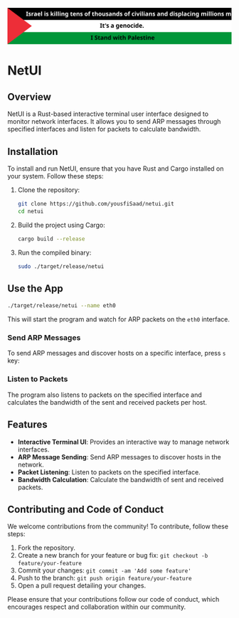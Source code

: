 [![Stand With Palestine](https://raw.githubusercontent.com/yousfiSaad/netui/refs/heads/releases/img/stand-with-palestine-banner.svg)](#)

# NetUI

## Overview

NetUI is a Rust-based interactive terminal user interface designed to monitor network interfaces. It allows you to send ARP messages through specified interfaces and listen for packets to calculate bandwidth.

## Installation

To install and run NetUI, ensure that you have Rust and Cargo installed on your system. Follow these steps:

1. Clone the repository:

   ```sh
   git clone https://github.com/yousfiSaad/netui.git
   cd netui
   ```

2. Build the project using Cargo:

   ```sh
   cargo build --release
   ```

3. Run the compiled binary:
   ```sh
   sudo ./target/release/netui
   ```

## Use the App

```sh
./target/release/netui --name eth0
```

This will start the program and watch for ARP packets on the `eth0` interface.

### Send ARP Messages

To send ARP messages and discover hosts on a specific interface, press `s` key:

### Listen to Packets

The program also listens to packets on the specified interface and calculates the bandwidth of the sent and received packets per host.

## Features

- **Interactive Terminal UI**: Provides an interactive way to manage network interfaces.
- **ARP Message Sending**: Send ARP messages to discover hosts in the network.
- **Packet Listening**: Listen to packets on the specified interface.
- **Bandwidth Calculation**: Calculate the bandwidth of sent and received packets.

## Contributing and Code of Conduct

We welcome contributions from the community! To contribute, follow these steps:

1. Fork the repository.
2. Create a new branch for your feature or bug fix: `git checkout -b feature/your-feature`
3. Commit your changes: `git commit -am 'Add some feature'`
4. Push to the branch: `git push origin feature/your-feature`
5. Open a pull request detailing your changes.

Please ensure that your contributions follow our code of conduct, which encourages respect and collaboration within our community.
